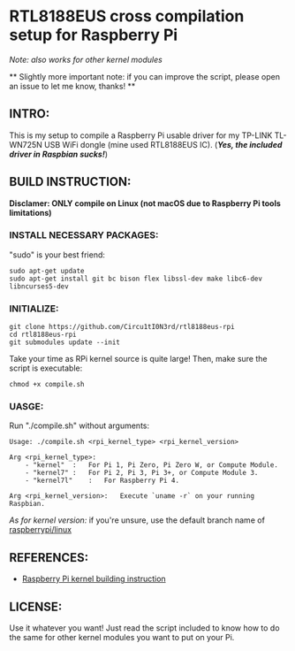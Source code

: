 # RTL8188EUS cross compilation setup for Raspberry Pi
_Note: also works for other kernel modules_

** Slightly more important note: if you can improve the script, please open an issue to let me know, thanks! **

## INTRO:
This is my setup to compile a Raspberry Pi usable driver for my TP-LINK TL-WN725N USB WiFi dongle (mine used RTL8188EUS IC). (***Yes, the included driver in Raspbian sucks!***)

## BUILD INSTRUCTION:

__Disclamer: ONLY compile on Linux (not macOS due to Raspberry Pi tools limitations)__

### INSTALL NECESSARY PACKAGES:

"sudo" is your best friend:

```
sudo apt-get update
sudo apt-get install git bc bison flex libssl-dev make libc6-dev libncurses5-dev
```

### INITIALIZE:

```
git clone https://github.com/Circu1tI0N3rd/rtl8188eus-rpi
cd rtl8188eus-rpi
git submodules update --init
```

Take your time as RPi kernel source is quite large!
Then, make sure the script is executable:

```
chmod +x compile.sh
```

### UASGE:

Run "./compile.sh" without arguments:

```
Usage: ./compile.sh <rpi_kernel_type> <rpi_kernel_version>

Arg <rpi_kernel_type>:
    - "kernel"  :   For Pi 1, Pi Zero, Pi Zero W, or Compute Module.
    - "kernel7" :   For Pi 2, Pi 3, Pi 3+, or Compute Module 3.
    - "kernel7l"    :   For Raspberry Pi 4.

Arg <rpi_kernel_version>:   Execute `uname -r` on your running Raspbian.
```

_As for kernel version:_ if you're unsure, use the default branch name of [raspberrypi/linux](https://github.com/raspberrypi/linux)

## REFERENCES:
- [Raspberry Pi kernel building instruction](https://www.raspberrypi.org/documentation/linux/kernel/building.md)

## LICENSE:
Use it whatever you want! Just read the script included to know how to do the same for other kernel modules you want to put on your Pi.